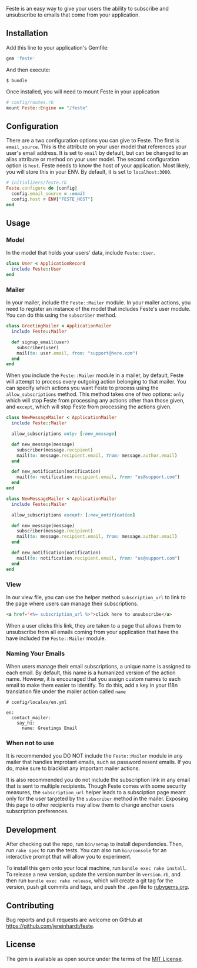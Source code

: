 Feste is an easy way to give your users the ability to subscribe and unsubscribe to emails that come from your application.

## Installation

Add this line to your application's Gemfile:

```ruby
gem 'feste'
```

And then execute:

    $ bundle

Once installed, you will need to mount Feste in your application

```ruby
# config/routes.rb
mount Feste::Engine => "/feste"
```

## Configuration

There are a two configuration options you can give to Feste.  The first is `email_source`.  This is the attribute on your user model that references your user's email address.  It is set to `email` by default, but can be changed to an alias attribute or method on your user model.  The second configuration option is `host`.  Feste needs to know the host of your application.  Most likely, you will store this in your ENV.  By default, it is set to `localhost:3000`.

```ruby
# initializers/feste.rb
Feste.configure do |config|
  config.email_source = :email
  config.host = ENV["FESTE_HOST"]
end
```

## Usage

### Model

In the model that holds your users' data, include `Feste::User`.

```ruby
class User < ApplicationRecord
  include Feste::User
end
```

### Mailer

In your mailer, include the `Feste::Mailer` module.  In your mailer actions, you need to register an instance of the model that includes Feste's user module.  You can do this using the `subscriber` method.

```ruby
class GreetingMailer < ApplicationMailer
  include Feste::Mailer

  def signup_email(user)
    subscriber(user)
    mail(to: user.email, from: "support@here.com")
  end
end
```

When you include the `Feste::Mailer` module in a mailer, by default, Feste will attempt to process every outgoing action belonging to that mailer.  You can specify which actions you want Feste to process using the `allow_subscriptions` method.  This method takes one of two options: `only` which will stop Feste from processing any actions other than those given, and `except`, which will stop Feste from processing the actions given.

```ruby
class NewMessageMailer < ApplicationMailer
  include Feste::Mailer

  allow_subscriptions only: [:new_message]

  def new_message(message)
    subscriber(message.recipient)
    mail(to: message.recipient.email, from: message.author.email)
  end

  def new_notification(notification)
    mail(to: notification.recipient.email, from: "us@support.com")
  end
end
```
```ruby
class NewMessageMailer < ApplicationMailer
  include Feste::Mailer

  allow_subscriptions except: [:new_notification]

  def new_message(message)
    subscriber(message.recipient)
    mail(to: message.recipient.email, from: message.author.email)
  end

  def new_notification(notification)
    mail(to: notification.recipient.email, from: "us@support.com")
  end
end
```

### View

In our view file, you can use the helper method `subscription_url` to link to the page where users can manage their subscriptions.

```html
<a href="<%= subscription_url %>">click here to unsubscribe</a> 
```

When a user clicks this link, they are taken to a page that allows them to unsubscribe from all emails coming from your application that have the have included the `Feste::Mailer` module.  

### Naming Your Emails

When users manage their email subscriptions, a unique name is assigned to each email.  By default, this name is a humanized version of the action name.  However, it is encouraged that you assign custom names to each email to make them easier to identify.  To do this, add a key in your I18n translation file under the mailer action called `name`

```
# config/locales/en.yml

en:
  contact_mailer:
    say_hi:
      name: Greetings Email
```


### When not to use

It is recommended you DO NOT include the `Feste::Mailer` module in any mailer that handles improtant emails, such as password resent emails.  If you do, make sure to blacklist any important mailer actions.

It is also recommended you do not include the subscription link in any email that is sent to multiple recipients.  Though Feste comes with some security measures, the `subscription_url` helper leads to a subsciption page meant only for the user targeted by the `subscriber` method in the mailer.  Exposing this page to other recipients may allow them to change another users subscription preferences.

## Development

After checking out the repo, run `bin/setup` to install dependencies. Then, run `rake spec` to run the tests. You can also run `bin/console` for an interactive prompt that will allow you to experiment.

To install this gem onto your local machine, run `bundle exec rake install`. To release a new version, update the version number in `version.rb`, and then run `bundle exec rake release`, which will create a git tag for the version, push git commits and tags, and push the `.gem` file to [rubygems.org](https://rubygems.org).

## Contributing

Bug reports and pull requests are welcome on GitHub at https://github.com/jereinhardt/feste.


## License

The gem is available as open source under the terms of the [MIT License](http://opensource.org/licenses/MIT).

